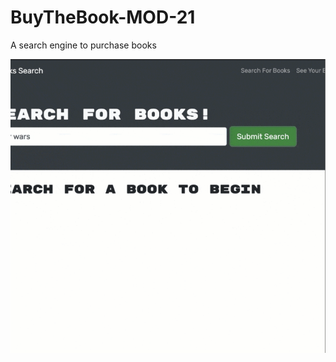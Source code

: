 # BuyTheBook-MOD-21
A search engine to purchase books

![A picture of a book search engine](<Screenshot 2023-10-31 204712.png>)